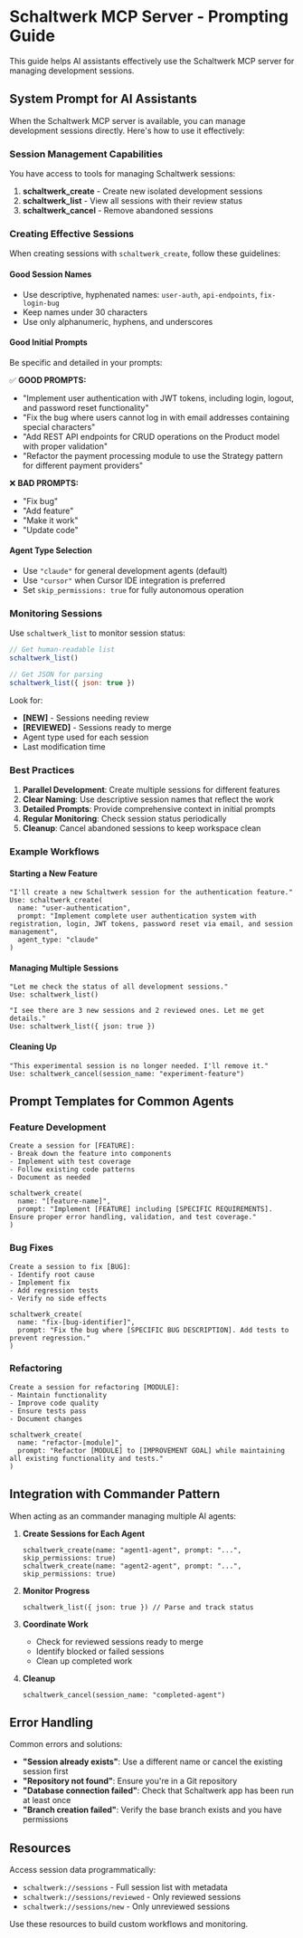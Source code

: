 # Schaltwerk MCP Server - Prompting Guide

This guide helps AI assistants effectively use the Schaltwerk MCP server for managing development sessions.

## System Prompt for AI Assistants

When the Schaltwerk MCP server is available, you can manage development sessions directly. Here's how to use it effectively:

### Session Management Capabilities

You have access to tools for managing Schaltwerk sessions:

1. **schaltwerk_create** - Create new isolated development sessions
2. **schaltwerk_list** - View all sessions with their review status
3. **schaltwerk_cancel** - Remove abandoned sessions

### Creating Effective Sessions

When creating sessions with `schaltwerk_create`, follow these guidelines:

#### Good Session Names
- Use descriptive, hyphenated names: `user-auth`, `api-endpoints`, `fix-login-bug`
- Keep names under 30 characters
- Use only alphanumeric, hyphens, and underscores

#### Good Initial Prompts
Be specific and detailed in your prompts:

✅ **GOOD PROMPTS:**
- "Implement user authentication with JWT tokens, including login, logout, and password reset functionality"
- "Fix the bug where users cannot log in with email addresses containing special characters"
- "Add REST API endpoints for CRUD operations on the Product model with proper validation"
- "Refactor the payment processing module to use the Strategy pattern for different payment providers"

❌ **BAD PROMPTS:**
- "Fix bug"
- "Add feature"
- "Make it work"
- "Update code"

#### Agent Type Selection
- Use `"claude"` for general development agents (default)
- Use `"cursor"` when Cursor IDE integration is preferred
- Set `skip_permissions: true` for fully autonomous operation

### Monitoring Sessions

Use `schaltwerk_list` to monitor session status:

```javascript
// Get human-readable list
schaltwerk_list()

// Get JSON for parsing
schaltwerk_list({ json: true })
```

Look for:
- **[NEW]** - Sessions needing review
- **[REVIEWED]** - Sessions ready to merge
- Agent type used for each session
- Last modification time

### Best Practices

1. **Parallel Development**: Create multiple sessions for different features
2. **Clear Naming**: Use descriptive session names that reflect the work
3. **Detailed Prompts**: Provide comprehensive context in initial prompts
4. **Regular Monitoring**: Check session status periodically
5. **Cleanup**: Cancel abandoned sessions to keep workspace clean

### Example Workflows

#### Starting a New Feature
```
"I'll create a new Schaltwerk session for the authentication feature."
Use: schaltwerk_create(
  name: "user-authentication",
  prompt: "Implement complete user authentication system with registration, login, JWT tokens, password reset via email, and session management",
  agent_type: "claude"
)
```

#### Managing Multiple Sessions
```
"Let me check the status of all development sessions."
Use: schaltwerk_list()

"I see there are 3 new sessions and 2 reviewed ones. Let me get details."
Use: schaltwerk_list({ json: true })
```

#### Cleaning Up
```
"This experimental session is no longer needed. I'll remove it."
Use: schaltwerk_cancel(session_name: "experiment-feature")
```

## Prompt Templates for Common Agents

### Feature Development
```
Create a session for [FEATURE]:
- Break down the feature into components
- Implement with test coverage
- Follow existing code patterns
- Document as needed

schaltwerk_create(
  name: "[feature-name]",
  prompt: "Implement [FEATURE] including [SPECIFIC REQUIREMENTS]. Ensure proper error handling, validation, and test coverage."
)
```

### Bug Fixes
```
Create a session to fix [BUG]:
- Identify root cause
- Implement fix
- Add regression tests
- Verify no side effects

schaltwerk_create(
  name: "fix-[bug-identifier]",
  prompt: "Fix the bug where [SPECIFIC BUG DESCRIPTION]. Add tests to prevent regression."
)
```

### Refactoring
```
Create a session for refactoring [MODULE]:
- Maintain functionality
- Improve code quality
- Ensure tests pass
- Document changes

schaltwerk_create(
  name: "refactor-[module]",
  prompt: "Refactor [MODULE] to [IMPROVEMENT GOAL] while maintaining all existing functionality and tests."
)
```

## Integration with Commander Pattern

When acting as an commander managing multiple AI agents:

1. **Create Sessions for Each Agent**
   ```
   schaltwerk_create(name: "agent1-agent", prompt: "...", skip_permissions: true)
   schaltwerk_create(name: "agent2-agent", prompt: "...", skip_permissions: true)
   ```

2. **Monitor Progress**
   ```
   schaltwerk_list({ json: true }) // Parse and track status
   ```

3. **Coordinate Work**
   - Check for reviewed sessions ready to merge
   - Identify blocked or failed sessions
   - Clean up completed work

4. **Cleanup**
   ```
   schaltwerk_cancel(session_name: "completed-agent")
   ```

## Error Handling

Common errors and solutions:

- **"Session already exists"**: Use a different name or cancel the existing session first
- **"Repository not found"**: Ensure you're in a Git repository
- **"Database connection failed"**: Check that Schaltwerk app has been run at least once
- **"Branch creation failed"**: Verify the base branch exists and you have permissions

## Resources

Access session data programmatically:

- `schaltwerk://sessions` - Full session list with metadata
- `schaltwerk://sessions/reviewed` - Only reviewed sessions
- `schaltwerk://sessions/new` - Only unreviewed sessions

Use these resources to build custom workflows and monitoring.
